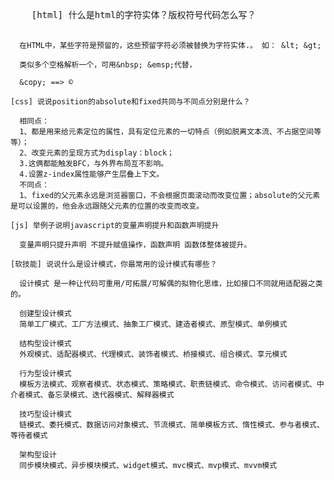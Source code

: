 <!DOCTYPE html>
<html lang="en">
<head>
  <meta charset="UTF-8">
  <title>Title</title>
</head>
<body>
  <pre>
    [html] 什么是html的字符实体？版权符号代码怎么写？

      在HTML中，某些字符是预留的，这些预留字符必须被替换为字符实体.。 如： &lt; &gt;

      类似多个空格解析一个，可用&nbsp; &emsp;代替，

      &copy; ==> ©

    [css] 说说position的absolute和fixed共同与不同点分别是什么？

      相同点：
      1、都是用来给元素定位的属性，具有定位元素的一切特点（例如脱离文本流、不占据空间等等）；
      2、改变元素的呈现方式为display：block；
      3.这俩都能触发BFC，与外界布局互不影响。
      4.设置z-index属性能够产生层叠上下文。
      不同点：
      1、fixed的父元素永远是浏览器窗口，不会根据页面滚动而改变位置；absolute的父元素是可以设置的，他会永远跟随父元素的位置的改变而改变。

    [js] 举例子说明javascript的变量声明提升和函数声明提升

      变量声明只提升声明 不提升赋值操作，函数声明 函数体整体被提升。

    [软技能] 说说什么是设计模式，你最常用的设计模式有哪些？

      设计模式 是一种让代码可重用/可拓展/可解偶的拟物化思维，比如接口不同就用适配器之类的。

      创建型设计模式
      简单工厂模式、工厂方法模式、抽象工厂模式、建造者模式、原型模式、单例模式

      结构型设计模式
      外观模式、适配器模式、代理模式、装饰者模式、桥接模式、组合模式、享元模式

      行为型设计模式
      模板方法模式、观察者模式、状态模式、策略模式、职责链模式、命令模式、访问者模式、中介者模式、备忘录模式、迭代器模式、解释器模式

      技巧型设计模式
      链模式、委托模式、数据访问对象模式、节流模式、简单模板方式、惰性模式、参与者模式、等待者模式

      架构型设计
      同步模块模式、异步模块模式、widget模式、mvc模式、mvp模式、mvvm模式

  </pre>
</body>

<script>

  //手写

  //实现

  getName();
  var  getName = function(){
      console.log("小明");
  }
  function getName(){
      console.log("大明");
  }
  getName();

  //提升之后变成：

  var getName;
  function getName(){
      console.log("大明");
  }
  getName();//”大明“
  getName= function(){
      console.log("小明");
  }
  getName();//"小明"


</script>
</html>

